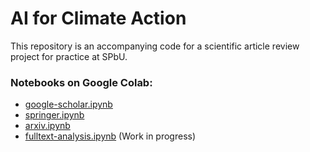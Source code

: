 # AI for Climate Action

This repository is an accompanying code for a scientific article review project for practice at SPbU.

### Notebooks on Google Colab:

- [google-scholar.ipynb](https://drive.google.com/file/d/13_DBBx8oBRxNSjKFjDIvp1Mp0tpv7Oe2/view?usp=sharing)
- [springer.ipynb](https://drive.google.com/file/d/1mIZxSTwqUZNXMeNnzkljyT9NDeWplF7L/view?usp=sharing)
- [arxiv.ipynb](https://drive.google.com/file/d/1QOujZkvsYqPMnSFwnTTzgcEo_M7UwcpJ/view?usp=sharing)
- [fulltext-analysis.ipynb](https://drive.google.com/file/d/1Oj3Rm27iLp47GxbJAZ5bhR37wPV21-Il/view?usp=sharing) (Work in progress)
